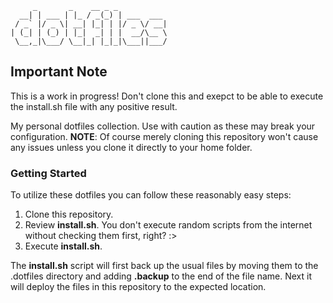          _       _    __ _ _
      __| | ___ | |_ / _(_) | ___  ___
     / _` |/ _ \| __| |_| | |/ _ \/ __|
    | (_| | (_) | |_|  _| | |  __/\__ \
     \__,_|\___/ \__|_| |_|_|\___||___/

## Important Note
This is a work in progress!  Don't clone this and exepct to be able to execute the install.sh file with any positive result.

My personal dotfiles collection.  Use with caution as these may break your configuration. **NOTE**: Of course merely cloning this repository won't cause any issues unless you clone it directly to your home folder.

### Getting Started
To utilize these dotfiles you can follow these reasonably easy steps:
 1. Clone this repository. 
 2. Review **install.sh**. You don't execute random scripts from the internet without checking them first, right? :>
 3. Execute **install.sh**.
 
 The **install.sh** script will first back up the usual files by moving them to the .dotfiles directory and adding **.backup** to the end of the file name.  Next it will deploy the files in this repository to the expected location.

